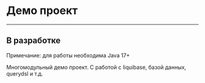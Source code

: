 # Демо проект 

---
## В разработке
Примечание: для работы необходима Java 17+

Многомодульный демо проект. 
С работой с liquibase, базой данных, querydsl и т.д.


